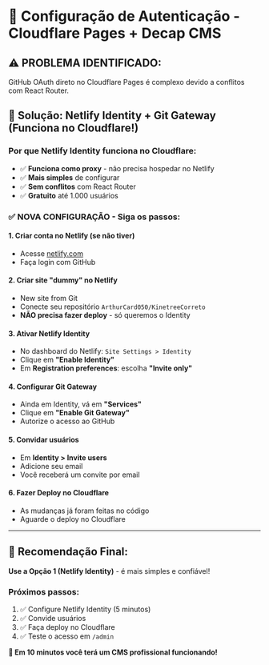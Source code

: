 # 🔐 Configuração de Autenticação - Cloudflare Pages + Decap CMS

## ⚠️ PROBLEMA IDENTIFICADO:
GitHub OAuth direto no Cloudflare Pages é complexo devido a conflitos com React Router.

## 🎯 Solução: Netlify Identity + Git Gateway (Funciona no Cloudflare!)

### **Por que Netlify Identity funciona no Cloudflare:**
- ✅ **Funciona como proxy** - não precisa hospedar no Netlify
- ✅ **Mais simples** de configurar
- ✅ **Sem conflitos** com React Router
- ✅ **Gratuito** até 1.000 usuários

### **✅ NOVA CONFIGURAÇÃO - Siga os passos:**

#### 1. **Criar conta no Netlify (se não tiver)**
- Acesse [netlify.com](https://netlify.com)
- Faça login com GitHub

#### 2. **Criar site "dummy" no Netlify**
- New site from Git
- Conecte seu repositório `ArthurCard050/KinetreeCorreto`
- **NÃO precisa fazer deploy** - só queremos o Identity

#### 3. **Ativar Netlify Identity**
- No dashboard do Netlify: `Site Settings > Identity`
- Clique em **"Enable Identity"**
- Em **Registration preferences**: escolha **"Invite only"**

#### 4. **Configurar Git Gateway**
- Ainda em Identity, vá em **"Services"**
- Clique em **"Enable Git Gateway"**
- Autorize o acesso ao GitHub

#### 5. **Convidar usuários**
- Em **Identity > Invite users**
- Adicione seu email
- Você receberá um convite por email

#### 6. **Fazer Deploy no Cloudflare**
- As mudanças já foram feitas no código
- Aguarde o deploy no Cloudflare

---

## 🎯 **Recomendação Final:**

**Use a Opção 1 (Netlify Identity)** - é mais simples e confiável!

### **Próximos passos:**
1. ✅ Configure Netlify Identity (5 minutos)
2. ✅ Convide usuários
3. ✅ Faça deploy no Cloudflare
4. ✅ Teste o acesso em `/admin`

**🎉 Em 10 minutos você terá um CMS profissional funcionando!**